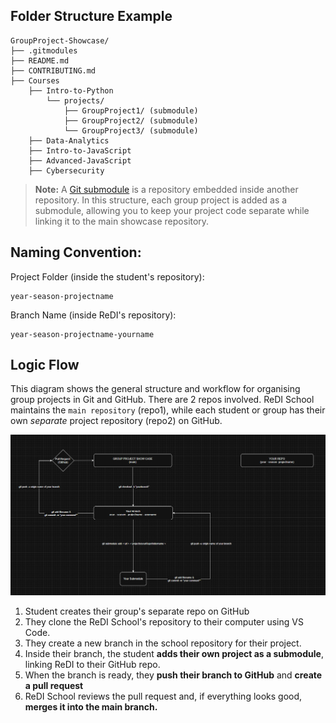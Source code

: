 ## Folder Structure Example

    GroupProject-Showcase/
    ├── .gitmodules
    ├── README.md
    ├── CONTRIBUTING.md
    ├── Courses
        ├── Intro-to-Python
            └── projects/
                ├── GroupProject1/ (submodule)
                ├── GroupProject2/ (submodule)
                └── GroupProject3/ (submodule)
        ├── Data-Analytics
        ├── Intro-to-JavaScript
        ├── Advanced-JavaScript
        ├── Cybersecurity

> **Note:** A [Git submodule](https://git-scm.com/book/en/v2/Git-Tools-Submodules) is a repository embedded inside another repository. In this structure, each group project is added as a submodule, allowing you to keep your project code separate while linking it to the main showcase repository.


## Naming Convention:
Project Folder (inside the student's repository):

    year-season-projectname

Branch Name (inside ReDI's repository):

    year-season-projectname-yourname

    
## Logic Flow

This diagram shows the general structure and workflow for organising group projects in Git and GitHub. There are 2 repos involved. ReDI School maintains the `main repository` (repo1), while each student or group has their own *separate* project repository (repo2) on GitHub.

![alt text](Assets/logicmap.PNG)

1. Student creates their group's separate repo on GitHub
2. They clone the ReDI School's repository to their computer using VS Code.
3. They create a new branch in the school repository for their project.
4. Inside their branch, the student **adds their own project as a submodule**, linking ReDI to their GitHub repo. 
5. When the branch is ready, they **push their branch to GitHub** and **create a pull request**
6. ReDI School reviews the pull request and, if everything looks good, **merges it into the main branch.**
